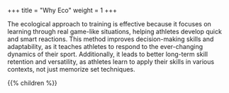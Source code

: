 +++
title = "Why Eco"
weight = 1
+++

The ecological approach to training is effective because it focuses on learning through real game-like situations, helping athletes develop quick and smart reactions. This method improves decision-making skills and adaptability, as it teaches athletes to respond to the ever-changing dynamics of their sport. Additionally, it leads to better long-term skill retention and versatility, as athletes learn to apply their skills in various contexts, not just memorize set techniques.

{{% children %}}